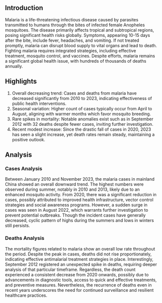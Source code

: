 ## Introduction

Malaria is a life-threatening infectious disease caused by parasites transmitted to humans through the bites of infected female Anopheles mosquitoes. The disease primarily affects tropical and subtropical regions, posing significant health risks globally. Symptoms, appearing 10-15 days after the bite, include fever, headaches, and vomiting. If not treated promptly, malaria can disrupt blood supply to vital organs and lead to death. Fighting malaria requires integrated strategies, including effective treatment, mosquito control, and vaccines. Despite efforts, malaria remains a significant global health issue, with hundreds of thousands of deaths annually.


## Highlights

1. Overall decreasing trend: Cases and deaths from malaria have decreased significantly from 2010 to 2023, indicating effectiveness of public health interventions.<br/>
2. Seasonal variation: Higher count of cases typically occur from April to August, aligning with warmer months which favor mosquito breeding.<br/>
3. Rare spikes in mortality: Notable anomalies exist such as in September 2012 with 32 deaths despite fewer cases, inviting further investigation.<br/>
4. Recent modest increase: Since the drastic fall of cases in 2020, 2023 has seen a slight increase, yet death rates remain steady, maintaining a positive outlook.

## Analysis

### Cases Analysis
Between January 2010 and November 2023, the malaria cases in mainland China showed an overall downward trend. The highest numbers were observed during summer, notably in 2010 and 2013, likely due to an enhanced mosquito activity. From 2020, there was a significant reduction in cases, possibly attributed to improved health infrastructure, vector control strategies and social awareness programs. However, a sudden surge in cases was seen in August 2022, which warrants further investigation to prevent potential outbreaks. Though the incident cases have generally decreased, cyclic pattern of highs during the summers and lows in winters still persists.

### Deaths Analysis
The mortality figures related to malaria show an overall low rate throughout the period. Despite the peak in cases, deaths did not rise proportionately, indicating effective antimalarial treatment strategies in place. Interestingly, September 2012 registered an unexpected spike in deaths, requiring deeper analysis of that particular timeframe. Regardless, the death count experienced a consistent decrease from 2020 onwards, possibly due to advancements in diagnostic tools, access to quick and effective treatments, and preventive measures. Nevertheless, the recurrence of deaths even in recent years underscores the need for continued surveillance and resilient healthcare practices.
